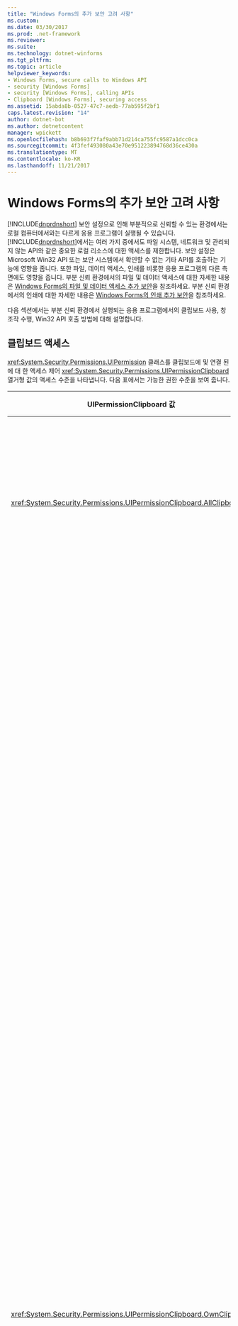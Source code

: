 ```yaml
---
title: "Windows Forms의 추가 보안 고려 사항"
ms.custom: 
ms.date: 03/30/2017
ms.prod: .net-framework
ms.reviewer: 
ms.suite: 
ms.technology: dotnet-winforms
ms.tgt_pltfrm: 
ms.topic: article
helpviewer_keywords:
- Windows Forms, secure calls to Windows API
- security [Windows Forms]
- security [Windows Forms], calling APIs
- Clipboard [Windows Forms], securing access
ms.assetid: 15abda8b-0527-47c7-aedb-77ab595f2bf1
caps.latest.revision: "14"
author: dotnet-bot
ms.author: dotnetcontent
manager: wpickett
ms.openlocfilehash: b8b693f7faf9abb71d214ca755fc9587a1dcc0ca
ms.sourcegitcommit: 4f3fef493080a43e70e951223894768d36ce430a
ms.translationtype: MT
ms.contentlocale: ko-KR
ms.lasthandoff: 11/21/2017
---
```

# <a name="additional-security-considerations-in-windows-forms"></a>Windows Forms의 추가 보안 고려 사항
[!INCLUDE[dnprdnshort](../../../includes/dnprdnshort-md.md)] 보안 설정으로 인해 부분적으로 신뢰할 수 있는 환경에서는 로컬 컴퓨터에서와는 다르게 응용 프로그램이 실행될 수 있습니다. [!INCLUDE[dnprdnshort](../../../includes/dnprdnshort-md.md)]에서는 여러 가지 중에서도 파일 시스템, 네트워크 및 관리되지 않는 API와 같은 중요한 로컬 리소스에 대한 액세스를 제한합니다. 보안 설정은 Microsoft Win32 API 또는 보안 시스템에서 확인할 수 없는 기타 API를 호출하는 기능에 영향을 줍니다. 또한 파일, 데이터 액세스, 인쇄를 비롯한 응용 프로그램의 다른 측면에도 영향을 줍니다. 부분 신뢰 환경에서의 파일 및 데이터 액세스에 대한 자세한 내용은 [Windows Forms의 파일 및 데이터 액세스 추가 보안](../../../docs/framework/winforms/more-secure-file-and-data-access-in-windows-forms.md)을 참조하세요. 부분 신뢰 환경에서의 인쇄에 대한 자세한 내용은 [Windows Forms의 인쇄 추가 보안](../../../docs/framework/winforms/more-secure-printing-in-windows-forms.md)을 참조하세요.  
  
 다음 섹션에서는 부분 신뢰 환경에서 실행되는 응용 프로그램에서의 클립보드 사용, 창 조작 수행, Win32 API 호출 방법에 대해 설명합니다.  
  
## <a name="clipboard-access"></a>클립보드 액세스  
 <xref:System.Security.Permissions.UIPermission> 클래스를 클립보드에 및 연결 된에 대 한 액세스 제어 <xref:System.Security.Permissions.UIPermissionClipboard> 열거형 값의 액세스 수준을 나타냅니다. 다음 표에서는 가능한 권한 수준을 보여 줍니다.  
  
|UIPermissionClipboard 값|설명|  
|---------------------------------|-----------------|  
|<xref:System.Security.Permissions.UIPermissionClipboard.AllClipboard>|클립보드 사용에 제한을 받지 않습니다.|  
|<xref:System.Security.Permissions.UIPermissionClipboard.OwnClipboard>|약간의 제한을 받으면서 클립보드를 사용할 수 있습니다. 복사 또는 잘라내기 명령 작업과 같이 클립보드에 데이터를 넣는 기능은 제한을 받지 않습니다. 텍스트 상자와 같이 붙여넣기를 허용하는 내장 컨트롤은 클립보드 데이터를 받아들일 수 있지만 사용자 정의 컨트롤은 프로그래밍 방식으로 클립보드에서 데이터를 읽을 수는 없습니다.|  
|<xref:System.Security.Permissions.UIPermissionClipboard.NoClipboard>|클립보드를 사용할 수 없습니다.|  
  
 기본적으로 로컬 인트라넷 영역 받는 <xref:System.Security.Permissions.UIPermissionClipboard.AllClipboard> 액세스 및 인터넷 영역 받는 <xref:System.Security.Permissions.UIPermissionClipboard.OwnClipboard> 액세스 합니다. 이것은 응용 프로그램에서 클립보드에 데이터를 복사할 수 있지만 프로그래밍 방식으로 클립보드에 데이터를 붙여넣거나 클립보드에서 데이터를 읽을 수는 없다는 것을 의미합니다. 이러한 제한으로 인해 신뢰 수준이 완전 신뢰가 아닌 프로그램은 다른 응용 프로그램이 클립보드에 복사한 내용을 읽을 수 없습니다. 응용 프로그램에 클립보드에 대한 모든 액세스가 필요하지만 해당 권한이 없을 경우에는 응용 프로그램의 권한을 높여야 합니다. 권한 높이기에 대한 자세한 내용은 [일반 보안 정책 관리](http://msdn.microsoft.com/en-us/5121fe35-f0e3-402c-94ab-4f35b0a87b4b)를 참조하세요.  
  
## <a name="window-manipulation"></a>창 조작  
 <xref:System.Security.Permissions.UIPermission> 클래스에는 또한 창 조작 및 기타 UI 관련 작업 및 연결 된 수행할 수 있는 권한을 제어 <xref:System.Security.Permissions.UIPermissionWindow> 열거형 값의 액세스 수준을 나타냅니다. 다음 표에서는 가능한 권한 수준을 보여 줍니다.  
  
 기본적으로 로컬 인트라넷 영역 받는 <xref:System.Security.Permissions.UIPermissionWindow.AllWindows> 액세스 및 인터넷 영역 받는 <xref:System.Security.Permissions.UIPermissionWindow.SafeTopLevelWindows> 액세스 합니다. 이것은 인터넷 영역에서는 응용 프로그램이 대부분의 창 작업 및 UI 작업을 수행할 수 있지만 창의 모양은 수정된다는 것을 의미합니다. 처음 실행한 경우 수정된 창에는 풍선 알림과 수정된 제목 표시줄 텍스트가 표시되며, 제목 표시줄에 닫기 단추가 필요합니다. 풍선 알림과 제목 표시줄은 응용 프로그램 사용자에게 응용 프로그램이 부분 신뢰 환경에서 실행되고 있음을 알려 줍니다.  
  
|UIPermissionWindow 값|설명|  
|------------------------------|-----------------|  
|<xref:System.Security.Permissions.UIPermissionWindow.AllWindows>|사용자는 모든 창과 사용자 입력 이벤트를 제한 없이 사용할 수 있습니다.|  
|<xref:System.Security.Permissions.UIPermissionWindow.SafeTopLevelWindows>|사용자가 안전한 최상위 창과 안전한 하위 창만 그리기 작업에 사용할 수 있고, 이러한 최상위 창 및 하위 창 내의 사용자 인터페이스에는 사용자 입력 이벤트만 사용할 수 있습니다. 이러한 안전한 창에는 명확하게 레이블이 지정되며 최소 및 최대 크기 제한이 있습니다. 제약 조건 시스템 로그온 화면 또는 시스템 데스크톱 모방 하는 등 잠재적으로 위험한 스푸핑 공격을 방지 및 창과 포커스 관련 Api를 사용 하 여 부모를 프로그래밍 방식 액세스를 제한 된 <xref:System.Windows.Forms.ToolTip> 컨트롤|  
|<xref:System.Security.Permissions.UIPermissionWindow.SafeSubWindows>|사용자가 안전한 하위 창만 그리기 작업에 사용할 수 있고, 해당 하위 창 내의 사용자 인터페이스에는 사용자 입력 이벤트만 사용할 수 있습니다. 예를 들어, 브라우저 내에 표시되는 컨트롤은 안전한 하위 창입니다.|  
|<xref:System.Security.Permissions.UIPermissionWindow.NoWindows>|사용자가 창이나 사용자 인터페이스 이벤트를 사용할 수 없습니다. 사용자 인터페이스를 사용할 수 없습니다.|  
  
 각 사용 권한 수준은로 식별 되는 <xref:System.Security.Permissions.UIPermissionWindow> 열거형을 사용 하면 상위 수준 보다 더 적은 작업 합니다. 다음 표에서 의해 제한 되는 작업을 나타내는 <xref:System.Security.Permissions.UIPermissionWindow.SafeTopLevelWindows> 및 <xref:System.Security.Permissions.UIPermissionWindow.SafeSubWindows> 값입니다. 각 멤버에 필요한 정확한 권한은 .NET Framework 클래스 라이브러리 설명서에서 해당 멤버의 항목을 참조하세요.  
  
 <xref:System.Security.Permissions.UIPermissionWindow.SafeTopLevelWindows>다음 표에 나열 된 작업을 제한 하는 권한입니다.  
  
|구성 요소|제한된 작업|  
|---------------|------------------------|  
|<xref:System.Windows.Forms.Application>|-   <xref:System.Windows.Forms.Application.SafeTopLevelCaptionFormat%2A> 속성을 설정합니다.|  
|<xref:System.Windows.Forms.Control>|-가져오기는 <xref:System.Windows.Forms.Control.Parent%2A> 속성입니다.<br />-   `Region` 속성을 설정합니다.<br />-호출는 <xref:System.Windows.Forms.Control.FindForm%2A> , <xref:System.Windows.Forms.Control.Focus%2A>, <xref:System.Windows.Forms.Control.FromChildHandle%2A> 및 <xref:System.Windows.Forms.Control.FromHandle%2A>, <xref:System.Windows.Forms.Control.PreProcessMessage%2A>, <xref:System.Windows.Forms.Control.ReflectMessage%2A>, 또는 <xref:System.Windows.Forms.Control.SetTopLevel%2A> 메서드.<br />-호출의 <xref:System.Windows.Forms.Control.GetChildAtPoint%2A> 컨트롤이 반환 되 면 메서드는 호출 컨트롤의 자식이 아닙니다.<br />-   컨테이너 컨트롤 내에서 컨트롤 포커스를 수정합니다.|  
|<xref:System.Windows.Forms.Cursor>|-   <xref:System.Windows.Forms.Cursor.Clip%2A> 속성을 설정합니다.<br />-호출 된 <xref:System.Windows.Forms.Control.Hide%2A> 메서드.|  
|<xref:System.Windows.Forms.DataGrid>|-호출 된 <xref:System.Windows.Forms.ContainerControl.ProcessTabKey%2A> 메서드.|  
|<xref:System.Windows.Forms.Form>|-가져오기는 <xref:System.Windows.Forms.Form.ActiveForm%2A> 또는 <xref:System.Windows.Forms.Form.MdiParent%2A> 속성입니다.<br />-설정의 <xref:System.Windows.Forms.Form.ControlBox%2A>, <xref:System.Windows.Forms.Form.ShowInTaskbar%2A>, 또는 <xref:System.Windows.Forms.Form.TopMost%2A> 속성입니다.<br />-설정의 <xref:System.Windows.Forms.Form.Opacity%2A> 속성 50% 미만입니다.<br />-설정의 <xref:System.Windows.Forms.Form.WindowState%2A> 속성을 <xref:System.Windows.Forms.FormWindowState.Minimized> 프로그래밍 방식으로 합니다.<br />-호출 된 <xref:System.Windows.Forms.Form.Activate%2A> 메서드.<br />-사용 하는 <xref:System.Windows.Forms.FormBorderStyle.None>, <xref:System.Windows.Forms.FormBorderStyle.FixedToolWindow>, 및 <xref:System.Windows.Forms.FormBorderStyle.SizableToolWindow> <xref:System.Windows.Forms.FormBorderStyle> 열거형 값입니다.|  
|<xref:System.Windows.Forms.NotifyIcon>|-사용 하 여 <xref:System.Windows.Forms.NotifyIcon> 구성 요소는 완전히 제한 합니다.|  
  
 <xref:System.Security.Permissions.UIPermissionWindow.SafeSubWindows> 설정한 제한에 뿐만 아니라 다음 표에 나열 된 작업을 제한 하는 값은 <xref:System.Security.Permissions.UIPermissionWindow.SafeTopLevelWindows> 값입니다.  
  
|구성 요소|제한된 작업|  
|---------------|------------------------|  
|<xref:System.Windows.Forms.CommonDialog>|-에서 파생 된 대화 상자를 표시 합니다.는 <xref:System.Windows.Forms.CommonDialog> 클래스입니다.|  
|<xref:System.Windows.Forms.Control>|-호출 된 <xref:System.Windows.Forms.Control.CreateGraphics%2A> 메서드.<br />-   <xref:System.Windows.Forms.Control.Cursor%2A> 속성을 설정합니다.|  
|<xref:System.Windows.Forms.Control.Cursor%2A>|-   <xref:System.Windows.Forms.Cursor.Current%2A> 속성을 설정합니다.|  
|<xref:System.Windows.Forms.MessageBox>|-호출 된 <xref:System.Windows.Forms.Form.Show%2A> 메서드.|  
  
### <a name="hosting-third-party-controls"></a>타사 컨트롤 호스팅  
 다른 종류의 창 조작은 양식에서 타사 컨트롤을 호스팅하는 경우에 발생할 수 있습니다. 타사 컨트롤은 사용자 지정 <xref:System.Windows.Forms.UserControl> 하지 않은 개발 하 고 사용자가 직접 컴파일됩니다. 호스팅 시나리오를 악용하기는 어렵지만 타사 컨트롤이 렌더링 화면을 확장하여 사용자 양식의 전체 영역을 가리는 것이 논리적으로 가능합니다. 이 컨트롤은 중요한 대화 상자를 모방하여 사용자 이름/암호 조합이나 은행 계좌 번호 등의 정보를 사용자에게 요청할 수 있습니다.  
  
 이러한 잠재적인 위험을 방지하려면 신뢰할 수 있는 공급업체의 타사 컨트롤만 사용해야 합니다. 확인할 수 없는 소스에서 다운로드한 타사 컨트롤을 사용할 경우에는 소스 코드를 검토하여 악용 가능성이 있는지 확인하는 것이 좋습니다. 소스에 악의적인 내용이 없는지 확인한 후 어셈블리를 직접 컴파일하여 소스와 어셈블리가 일치하는지 확인해야 합니다.  
  
## <a name="win32-api-calls"></a>Win32 API 호출  
 응용 프로그램을 디자인할 때 Win32 API 함수의 호출이 필요한 경우 비관리 코드에 액세스하게 됩니다. 이 경우 Win32 API 호출이나 값을 사용할 때는 코드가 창이나 운영 체제에 대해 수행하는 작업을 확인할 수 없습니다. <xref:System.Security.Permissions.SecurityPermission> 클래스 및 <xref:System.Security.Permissions.SecurityPermissionFlag.UnmanagedCode> 의 값은 <xref:System.Security.Permissions.SecurityPermissionFlag> 열거형 비관리 코드에 액세스를 제어 합니다. 부여 된 경우에 응용 프로그램 관리 되지 않는 코드에 액세스할 수는 <xref:System.Security.Permissions.SecurityPermissionFlag.UnmanagedCode> 권한. 기본적으로 로컬에서 실행되고 있는 응용 프로그램만 비관리 코드에 액세스할 수 있습니다.  
  
 에 필요한 관리 되지 않는 액세스를 제공 하는 일부 Windows Forms 멤버는 <xref:System.Security.Permissions.SecurityPermissionFlag.UnmanagedCode> 권한. 다음 표에 나와 있는 멤버는 <xref:System.Windows.Forms> 권한이 필요로 하는 네임 스페이스입니다. 멤버에 필요한 권한에 대한 자세한 내용은 .NET Framework 클래스 라이브러리 설명서를 참조하세요.  
  
|구성 요소|멤버|  
|---------------|------------|  
|<xref:System.Windows.Forms.Application>|-   <xref:System.Windows.Forms.Application.AddMessageFilter%2A> 메서드<br />-   <xref:System.Windows.Forms.Application.CurrentInputLanguage%2A>속성<br />-   `Exit` 메서드<br />-   <xref:System.Windows.Forms.Application.ExitThread%2A> 메서드<br />-   <xref:System.Windows.Forms.Application.ThreadException>이벤트|  
|<xref:System.Windows.Forms.CommonDialog>|-   <xref:System.Windows.Forms.CommonDialog.HookProc%2A> 메서드<br />-   <xref:System.Windows.Forms.CommonDialog.OwnerWndProc%2A>\ 메서드<br />-   <xref:System.Windows.Forms.CommonDialog.Reset%2A> 메서드<br />-   <xref:System.Windows.Forms.CommonDialog.RunDialog%2A> 메서드|  
|<xref:System.Windows.Forms.Control>|-   <xref:System.Windows.Forms.Control.CreateParams%2A> 메서드<br />-   <xref:System.Windows.Forms.Control.DefWndProc%2A> 메서드<br />-   <xref:System.Windows.Forms.Control.DestroyHandle%2A> 메서드<br />-   <xref:System.Windows.Forms.Control.WndProc%2A> 메서드|  
|<xref:System.Windows.Forms.Help>|-   <xref:System.Windows.Forms.Help.ShowHelp%2A>메서드<br />-   <xref:System.Windows.Forms.Help.ShowHelpIndex%2A> 메서드|  
|<xref:System.Windows.Forms.NativeWindow>|-   <xref:System.Windows.Forms.NativeWindow>클래스|  
|<xref:System.Windows.Forms.Screen>|-   <xref:System.Windows.Forms.Screen.FromHandle%2A> 메서드|  
|<xref:System.Windows.Forms.SendKeys>|-   <xref:System.Windows.Forms.SendKeys.Send%2A> 메서드<br />-   <xref:System.Windows.Forms.SendKeys.SendWait%2A> 메서드|  
  
 응용 프로그램을 요청 해야 경우 응용 프로그램에 비관리 코드를 호출할 수 있는 권한이 <xref:System.Security.Permissions.SecurityPermissionFlag.UnmanagedCode> 권한 또는 있습니다 기능을 구현 하는 다른 방법을 고려해 야; 대부분의 경우에서 Windows Forms는 Win32 API에 대 한 관리 되는 대체 방법을 제공 함수입니다. 이러한 대안이 없는 상황에서 비관리 코드에 액세스해야 할 경우에는 응용 프로그램의 권한을 높여야 합니다.  
  
 비관리 코드를 호출할 수 있는 권한을 부여하면 응용 프로그램이 거의 모든 작업을 수행할 수 있습니다. 따라서 비관리 코드를 호출할 수 있는 권한은 신뢰할 수 있는 소스의 응용 프로그램에만 부여해야 합니다. 또는 응용 프로그램에 따라 비관리 코드를 호출하는 기능을 옵션으로 지정하거나 완전 신뢰 환경에서만 이 기능을 사용하도록 할 수 있습니다. 위험한 권한에 대한 자세한 내용은 [위험한 권한 및 정책 관리](../../../docs/framework/misc/dangerous-permissions-and-policy-administration.md)를 참조하세요. 권한 높이기에 대한 자세한 내용은 [NIB: 일반 보안 정책 관리](http://msdn.microsoft.com/en-us/5121fe35-f0e3-402c-94ab-4f35b0a87b4b)를 참조하세요.  
  
## <a name="see-also"></a>참고 항목  
 [Windows Forms의 파일 및 데이터 액세스 추가 보안](../../../docs/framework/winforms/more-secure-file-and-data-access-in-windows-forms.md)  
 [Windows Forms의 인쇄 추가 보안](../../../docs/framework/winforms/more-secure-printing-in-windows-forms.md)  
 [Windows Forms의 보안 개요](../../../docs/framework/winforms/security-in-windows-forms-overview.md)  
 [Windows Forms 보안](../../../docs/framework/winforms/windows-forms-security.md)  
 [ClickOnce 응용 프로그램 보안](/visualstudio/deployment/securing-clickonce-applications)
